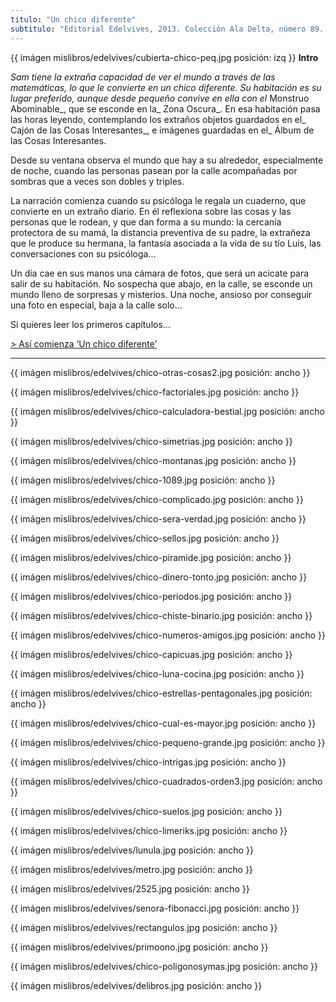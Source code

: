 ```yaml
---
titulo: "Un chico diferente"
subtitulo: "Editorial Edelvives, 2013. Colección Ala Delta, número 89. Ilustraciones de Jordi Vila Delclòs y fotos mías. "
---
```

{{ imágen mislibros/edelvives/cubierta-chico-peq.jpg posición: izq }}
**Intro**

_Sam tiene la extraña capacidad de ver el mundo a través de las matemáticas,
lo que le convierte en un chico diferente. Su habitación es su lugar
preferido, aunque desde pequeño convive en ella con el_ Monstruo Abominable_,
que se esconde en la_ Zona Oscura_. En esa habitación pasa las horas leyendo,
contemplando los extraños objetos guardados en el_ Cajón de las Cosas
Interesantes_, e imágenes guardadas en el_ Álbum de las Cosas Interesantes.

Desde su ventana observa el mundo que hay a su alrededor, especialmente de
noche, cuando las personas pasean por la calle acompañadas por sombras que a
veces son dobles y triples.

La narración comienza cuando su psicóloga le regala un cuaderno, que
convierte en un extraño diario. En él reflexiona sobre las cosas y las
personas que le rodean, y que dan forma a su mundo: la cercanía protectora de
su mamá, la distancia preventiva de su padre, la extrañeza que le produce su
hermana, la fantasía asociada a la vida de su tío Luis, las conversaciones
con su psicóloga…

Un día cae en sus manos una cámara de fotos, que será un acicate para salir
de su habitación. No sospecha que abajo, en la calle, se esconde un mundo
lleno de sorpresas y misterios. Una noche, ansioso por conseguir una foto en
especial, baja a la calle solo…

Si quieres leer los primeros capítulos…

[> Así comienza ‘Un chico diferente’](/paraleer/chico-capitulos)

* * *

{{ imágen mislibros/edelvives/chico-otras-cosas2.jpg posición: ancho }}

{{ imágen mislibros/edelvives/chico-factoriales.jpg posición: ancho }}

{{ imágen mislibros/edelvives/chico-calculadora-bestial.jpg posición: ancho }}

{{ imágen mislibros/edelvives/chico-simetrias.jpg posición: ancho }}

{{ imágen mislibros/edelvives/chico-montanas.jpg posición: ancho }}

{{ imágen mislibros/edelvives/chico-1089.jpg posición: ancho }}

{{ imágen mislibros/edelvives/chico-complicado.jpg posición: ancho }}

{{ imágen mislibros/edelvives/chico-sera-verdad.jpg posición: ancho }}

{{ imágen mislibros/edelvives/chico-sellos.jpg posición: ancho }}

{{ imágen mislibros/edelvives/chico-piramide.jpg posición: ancho }}

{{ imágen mislibros/edelvives/chico-dinero-tonto.jpg posición: ancho }}

{{ imágen mislibros/edelvives/chico-periodos.jpg posición: ancho }}

{{ imágen mislibros/edelvives/chico-chiste-binario.jpg posición: ancho }}

{{ imágen mislibros/edelvives/chico-numeros-amigos.jpg posición: ancho }}

{{ imágen mislibros/edelvives/chico-capicuas.jpg posición: ancho }}

{{ imágen mislibros/edelvives/chico-luna-cocina.jpg posición: ancho }}

{{ imágen mislibros/edelvives/chico-estrellas-pentagonales.jpg posición: ancho }}

{{ imágen mislibros/edelvives/chico-cual-es-mayor.jpg posición: ancho }}

{{ imágen mislibros/edelvives/chico-pequeno-grande.jpg posición: ancho }}

{{ imágen mislibros/edelvives/chico-intrigas.jpg posición: ancho }}

{{ imágen mislibros/edelvives/chico-cuadrados-orden3.jpg posición: ancho }}

{{ imágen mislibros/edelvives/chico-suelos.jpg posición: ancho }}

{{ imágen mislibros/edelvives/chico-limeriks.jpg posición: ancho }}

{{ imágen mislibros/edelvives/lunula.jpg posición: ancho }}

{{ imágen mislibros/edelvives/metro.jpg posición: ancho }}

{{ imágen mislibros/edelvives/2525.jpg posición: ancho }}

{{ imágen mislibros/edelvives/senora-fibonacci.jpg posición: ancho }}

{{ imágen mislibros/edelvives/rectangulos.jpg posición: ancho }}

{{ imágen mislibros/edelvives/primoono.jpg posición: ancho }}

{{ imágen mislibros/edelvives/chico-poligonosymas.jpg posición: ancho }}

{{ imágen mislibros/edelvives/delibros.jpg posición: ancho }}

